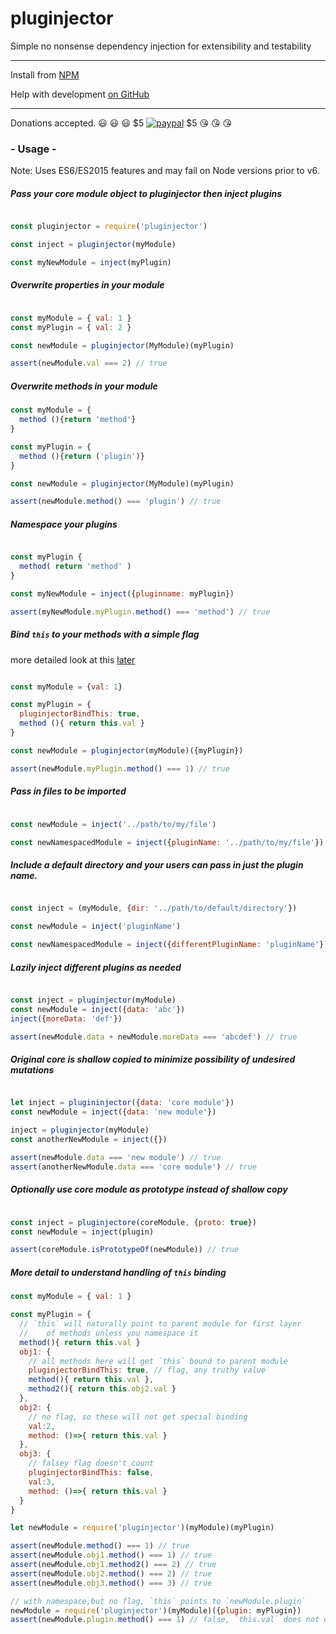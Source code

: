 # pluginjector

Simple no nonsense dependency injection for extensibility and testability

----
Install from [NPM](https://https://www.npmjs.com/package/pluginjector)

Help with development [on GitHub](https://github.com/skylize/pluginjector)

----

Donations accepted. 😃 😃 😃  $5 [![paypal](https://www.paypalobjects.com/en_US/i/btn/btn_paynow_SM.gif)](https://www.paypal.com/cgi-bin/webscr?cmd=_s-xclick&hosted_button_id=PH6DA9E2KNN94) $5 😘 😘 😘

### - Usage -

Note: Uses ES6/ES2015 features and may fail on Node versions prior to v6.

##### Pass your core module object to pluginjector then inject plugins
```javascript

const pluginjector = require('pluginjector')

const inject = pluginjector(myModule)

const myNewModule = inject(myPlugin)

```
##### Overwrite properties in your module

```javascript

const myModule = { val: 1 }
const myPlugin = { val: 2 }

const newModule = pluginjector(MyModule)(myPlugin)

assert(newModule.val === 2) // true

```

##### Overwrite methods in your module

```javascript
const myModule = {
  method (){return 'method'}
}

const myPlugin = {
  method (){return ('plugin')}
}

const newModule = pluginjector(MyModule)(myPlugin)

assert(newModule.method() === 'plugin') // true

```


##### Namespace your plugins
```javascript

const myPlugin {
  method( return 'method' )
}

const myNewModule = inject({pluginname: myPlugin})

assert(myNewModule.myPlugin.method() === 'method') // true

```

##### Bind `this` to your methods with a simple flag
more detailed look at this [later](#this)
```javascript

const myModule = {val: 1}

const myPlugin = {
  pluginjectorBindThis: true,
  method (){ return this.val }
}

const newModule = pluginjector(myModule)({myPlugin})

assert(newModule.myPlugin.method() === 1) // true

```

##### Pass in files to be imported
```javascript

const newModule = inject('../path/to/my/file')

const newNamespacedModule = inject({pluginName: '../path/to/my/file'})

```

##### Include a default directory and your users can pass in just the plugin name.
```javascript

const inject = (myModule, {dir: '../path/to/default/directory'})

const newModule = inject('pluginName')

const newNamespacedModule = inject({differentPluginName: 'pluginName'})

```

##### Lazily inject different plugins as needed
```javascript

const inject = pluginjector(myModule)
const newModule = inject({data: 'abc'})
inject({moreData: 'def'})

assert(newModule.data + newModule.moreData === 'abcdef') // true

```

##### Original core is shallow copied to minimize possibility of undesired mutations
```javascript

let inject = plugininjector({data: 'core module'})
const newModule = inject({data: 'new module'})

inject = pluginjector(myModule)
const anotherNewModule = inject({})

assert(newModule.data === 'new module') // true
assert(anotherNewModule.data === 'core module') // true

```

##### Optionally use core module as prototype instead of shallow copy
```javascript

const inject = pluginjectore(coreModule, {proto: true})
const newModule = inject(plugin)

assert(coreModule.isPrototypeOf(newModule)) // true

```

<a name="this"></a>
##### More detail to understand handling of `this` binding
```javascript
const myModule = { val: 1 }

const myPlugin = {
  // `this` will naturally point to parent module for first layer
  //    of methods unless you namespace it
  method(){ return this.val }
  obj1: {
    // all methods here will get `this` bound to parent module
    pluginjectorBindThis: true, // flag, any truthy value
    method(){ return this.val },
    method2(){ return this.obj2.val }
  },
  obj2: {
    // no flag, so these will not get special binding
    val:2,
    method: ()=>{ return this.val }
  },
  obj3: {
    // falsey flag doesn't count
    pluginjectorBindThis: false,
    val:3,
    method: ()=>{ return this.val }
  }
}

let newModule = require('pluginjector')(myModule)(myPlugin)

assert(newModule.method() === 1) // true
assert(newModule.obj1.method() === 1) // true
assert(newModule.obj1.method2() === 2) // true
assert(newModule.obj2.method() === 2) // true
assert(newModule.obj3.method() === 3) // true

// with namespace,but no flag, `this` points to `newModule.plugin`
newModule = require('pluginjector')(myModule)({plugin: myPlugin})
assert(newModule.plugin.method() === 1) // false, `this.val` does not exist

```
